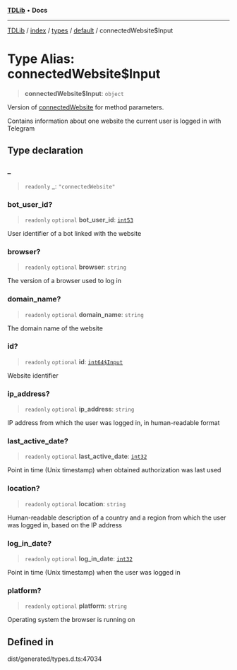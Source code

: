 [**TDLib**](../../../../../../README.md) • **Docs**

***

[TDLib](../../../../../../modules.md) / [index](../../../../../README.md) / [types](../../../README.md) / [default](../README.md) / connectedWebsite$Input

# Type Alias: connectedWebsite$Input

> **connectedWebsite$Input**: `object`

Version of [connectedWebsite](connectedWebsite-1.md) for method parameters.

Contains information about one website the current user is logged in with Telegram

## Type declaration

### \_

> `readonly` **\_**: `"connectedWebsite"`

### bot\_user\_id?

> `readonly` `optional` **bot\_user\_id**: [`int53`](int53-1.md)

User identifier of a bot linked with the website

### browser?

> `readonly` `optional` **browser**: `string`

The version of a browser used to log in

### domain\_name?

> `readonly` `optional` **domain\_name**: `string`

The domain name of the website

### id?

> `readonly` `optional` **id**: [`int64$Input`](int64$Input-1.md)

Website identifier

### ip\_address?

> `readonly` `optional` **ip\_address**: `string`

IP address from which the user was logged in, in human-readable format

### last\_active\_date?

> `readonly` `optional` **last\_active\_date**: [`int32`](int32-1.md)

Point in time (Unix timestamp) when obtained authorization was last used

### location?

> `readonly` `optional` **location**: `string`

Human-readable description of a country and a region from which the user was logged in, based on the IP address

### log\_in\_date?

> `readonly` `optional` **log\_in\_date**: [`int32`](int32-1.md)

Point in time (Unix timestamp) when the user was logged in

### platform?

> `readonly` `optional` **platform**: `string`

Operating system the browser is running on

## Defined in

dist/generated/types.d.ts:47034
